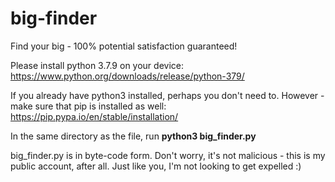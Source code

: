 # big-finder
Find your big - 100% potential satisfaction guaranteed!

Please install python 3.7.9 on your device: https://www.python.org/downloads/release/python-379/

If you already have python3 installed, perhaps you don't need to.
However - make sure that pip is installed as well: https://pip.pypa.io/en/stable/installation/

In the same directory as the file, run **python3 big_finder.py**

big_finder.py is in byte-code form. Don't worry, it's not malicious - this is my public account, after all. Just like you, I'm not looking to get expelled :)
